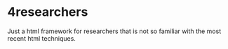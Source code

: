 4researchers
============

Just a html framework for researchers that is not so familiar with the most recent html techniques.

